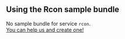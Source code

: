 <!-- Marker for build.py that there's no sample bundle. Remove this if you created one -->

## Using the Rcon sample bundle

No sample bundle for service `rcon`.  
[You can help us and create one!](https://github.com/codeoverflow-org/nodecg-io/blob/master/docs/docs/contribute.md)
